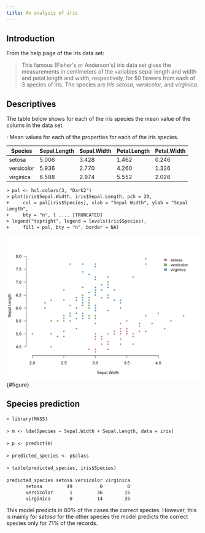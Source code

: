 ```yaml
---
title: An analysis of iris
---
```


Introduction
------------

From the help page of the iris data set:

> This famous (Fisher's or Anderson's) iris data set gives the
> measurements in centimeters of the variables sepal length and width
> and petal length and width, respectively, for 50 flowers from each of
> 3 species of iris. The species are *Iris setosa*, *versicolor*, and
> *virginica*.

Descriptives
------------

The table below shows for each of the iris species the mean value of the
colums in the data set.

: Mean values for each of the properties for each of the iris species.

|Species   |Sepal.Length|Sepal.Width|Petal.Length|Petal.Width|
|----------|------------|-----------|------------|-----------|
|setosa    |5.006       |3.428      |1.462       |0.246      |
|versicolor|5.936       |2.770      |4.260       |1.326      |
|virginica |6.588       |2.974      |5.552       |2.026      |

```
> pal <- hcl.colors(3, "Dark2")
> plot(iris$Sepal.Width, iris$Sepal.Length, pch = 20, 
+     col = pal[iris$Species], xlab = "Sepal Width", ylab = "Sepal Length", 
+     bty = "n", l .... [TRUNCATED] 
> legend("topright", legend = levels(iris$Species), 
+     fill = pal, bty = "n", border = NA)
```

![Relation between sepal length and width for the different iris species.](./figures/iris.png){#figure}

Species prediction
------------------

``` {.R}
> library(MASS)

> m <- lda(Species ~ Sepal.Width + Sepal.Length, data = iris)

> p <- predict(m)

> predicted_species <- p$class

> table(predicted_species, iris$Species)
                 
predicted_species setosa versicolor virginica
       setosa         49          0         0
       versicolor      1         36        15
       virginica       0         14        35
```

This model predicts in 80% of the cases the correct species. However,
this is mainly for *setosa* for the other species the model predicts the
correct species only for 71% of the records.
